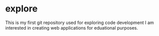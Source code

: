 # explore
This is my  first git repository used for exploring code development
I am interested in creating web applications for eduational purposes.

